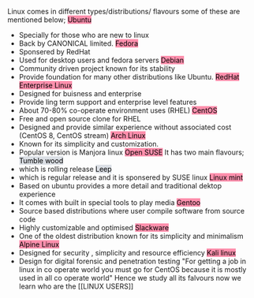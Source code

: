 Linux comes in different types/distributions/ flavours  some of these are mentioned below;
<mark style="background: #FF5582A6;">Ubuntu</mark>
- Specially for those who are new to linux
- Back by CANONICAL limited. 
<mark style="background: #FF5582A6;">Fedora</mark>
- Sponsered by RedHat
- Used for desktop users and fedora servers
<mark style="background: #FF5582A6;">Debian</mark>
- Community driven project known for its stability 
- Provide foundation for many other distributions like Ubuntu.
<mark style="background: #FF5582A6;">RedHat Enterprise Linux </mark>
- Designed for buisness and enterprise 
- Provide ling term support and enterprise level features 
- About 70-80% co-operate environment uses (RHEL)
<mark style="background: #FF5582A6;">CentOS</mark>
- Free and open source clone for RHEL 
- Designed and provide similar experience without associated cost (CentOS 8, CentOS stream)
<mark style="background: #FF5582A6;">Arch Linux</mark>
- Known for its simplicity and customization.
- Popular version is Manjora linux
<mark style="background: #FF5582A6;">Open SUSE</mark>
It has two main flavours;
<mark style="background: #CACFD9A6;">Tumble wood</mark>
- which is rolling release
<mark style="background: #CACFD9A6;">Leep</mark>
- which is regular release and it is sponsered by SUSE linux
<mark style="background: #FF5582A6;">Linux mint </mark>
- Based on ubuntu provides a more detail and traditional dektop experience 
- It comes with built in special tools to play media
<mark style="background: #FF5582A6;">Gentoo</mark>
- Source based distributions where user compile software from source code 
- Highly customizable and optimised 
<mark style="background: #FF5582A6;">Slackware </mark>
- One of the oldest distribution known for its simplicity and minimalism 
<mark style="background: #FF5582A6;">Alpine Linux </mark>
- Designed for security , simplicity and resource efficiency 
<mark style="background: #FF5582A6;">Kali linux </mark>
- Design for digital forensic and penetration testing 
"For getting a job in linux in co operate world you must go for CentOS because it is mostly used in all co operate world"
Hence we study all its falvours now we learn who are the [[LINUX USERS]]
